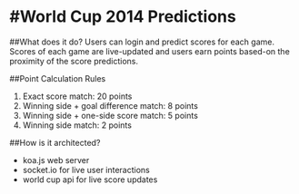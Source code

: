 #World Cup 2014 Predictions
========

##What does it do?
Users can login and predict scores for each game. Scores of each game are live-updated and users earn points based-on the proximity of the score predictions.

##Point Calculation Rules
1. Exact score match: 20 points
2. Winning side + goal difference match: 8 points
3. Winning side + one-side score match: 5 points
4. Winning side match: 2 points

##How is it architected?
* koa.js web server
* socket.io for live user interactions
* world cup api for live score updates
